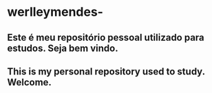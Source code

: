 # werlleymendes-
## Este é meu repositório pessoal utilizado para estudos. Seja bem vindo.

## This is my personal repository used to study. Welcome.


